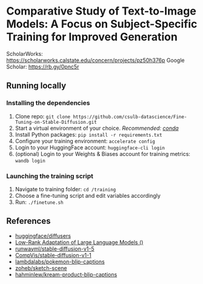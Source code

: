 # Comparative Study of Text-to-Image Models: A Focus on Subject-Specific Training for Improved Generation

ScholarWorks: https://scholarworks.calstate.edu/concern/projects/pz50h376p
Google Scholar: https://rb.gy/0pnc5r

## Running locally

### Installing the dependencies

1. Clone repo: `git clone https://github.com/csulb-datascience/Fine-Tuning-on-Stable-Diffusion.git`
2. Start a virtual environment of your choice. _Recommended: [conda](https://docs.conda.io/en/latest/)_
3. Install Python packages: `pip install -r requirements.txt`
4. Configure your training environment: `accelerate config`
5. Login to your HuggingFace account: `huggingface-cli login`
6. (optional) Login to your Weights & Biases account for training metrics: `wandb login`

### Launching the training script

1. Navigate to training folder: `cd /training`
2. Choose a fine-tuning script and edit variables accordingly
3. Run: `./finetune.sh`

## References

- [huggingface/diffusers](https://github.com/huggingface/diffusers)
- [Low-Rank Adaptation of Large Language Models ()](https://huggingface.co/docs/diffusers/training/#lowrank-adaptation-of-large-language-models-)
- [runwayml/stable-diffusion-v1-5](https://huggingface.co/runwayml/stable-diffusion-v1-5)
- [CompVis/stable-diffusion-v1-1](https://huggingface.co/CompVis/stable-diffusion-v1-1)
- [lambdalabs/pokemon-blip-captions](https://huggingface.co/datasets/lambdalabs/pokemon-blip-captions)
- [zoheb/sketch-scene](https://huggingface.co/datasets/zoheb/sketch-scene)
- [hahminlew/kream-product-blip-captions](https://huggingface.co/datasets/hahminlew/kream-product-blip-captions)
